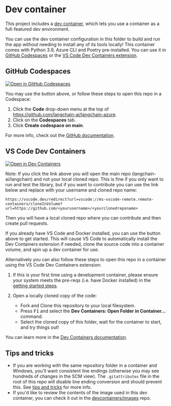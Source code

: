 # Dev container

This project includes a [dev container](https://containers.dev/), which lets you use a container as a full-featured dev environment.

You can use the dev container configuration in this folder to build and run the app without needing to install any of its tools locally! This container comes with Python 3.9, Azure CLI and Poetry pre-installed. You can use it in [GitHub Codespaces](https://github.com/features/codespaces) or the [VS Code Dev Containers extension](https://marketplace.visualstudio.com/items?itemName=ms-vscode-remote.remote-containers).

## GitHub Codespaces
[![Open in GitHub Codespaces](https://github.com/codespaces/badge.svg)](https://codespaces.new/langchain-ai/langchain-azure)

You may use the button above, or follow these steps to open this repo in a Codespace:
1. Click the **Code** drop-down menu at the top of https://github.com/langchain-ai/langchain-azure.
1. Click on the **Codespaces** tab.
1. Click **Create codespace on main**.

For more info, check out the [GitHub documentation](https://docs.github.com/en/free-pro-team@latest/github/developing-online-with-codespaces/creating-a-codespace#creating-a-codespace).

## VS Code Dev Containers
[![Open in Dev Containers](https://img.shields.io/static/v1?label=Dev%20Containers&message=Open&color=blue&logo=visualstudiocode)](https://vscode.dev/redirect?url=vscode://ms-vscode-remote.remote-containers/cloneInVolume?url=https://github.com/langchain-ai/langchain-azure)

Note: If you click the link above you will open the main repo (langchain-ai/langchain) and not your local cloned repo. This is fine if you only want to run and test the library, but if you want to contribute you can use the  link below and replace with your username and cloned repo name:
```
https://vscode.dev/redirect?url=vscode://ms-vscode-remote.remote-containers/cloneInVolume?url=https://github.com/<yourusername>/<yourclonedreponame>

```
Then you will have a local cloned repo where you can contribute and then create pull requests.

If you already have VS Code and Docker installed, you can use the button above to get started. This will cause VS Code to automatically install the Dev Containers extension if needed, clone the source code into a container volume, and spin up a dev container for use.

Alternatively you can also follow these steps to open this repo in a container using the VS Code Dev Containers extension:

1. If this is your first time using a development container, please ensure your system meets the pre-reqs (i.e. have Docker installed) in the [getting started steps](https://aka.ms/vscode-remote/containers/getting-started).

2. Open a locally cloned copy of the code:

   - Fork and Clone this repository to your local filesystem.
   - Press <kbd>F1</kbd> and select the **Dev Containers: Open Folder in Container...** command.
   - Select the cloned copy of this folder, wait for the container to start, and try things out!

You can learn more in the [Dev Containers documentation](https://code.visualstudio.com/docs/devcontainers/containers).

## Tips and tricks

* If you are working with the same repository folder in a container and Windows, you'll want consistent line endings (otherwise you may see hundreds of changes in the SCM view). The `.gitattributes` file in the root of this repo will disable line ending conversion and should prevent this. See [tips and tricks](https://code.visualstudio.com/docs/devcontainers/tips-and-tricks#_resolving-git-line-ending-issues-in-containers-resulting-in-many-modified-files) for more info.
* If you'd like to review the contents of the image used in this dev container, you can check it out in the [devcontainers/images](https://github.com/devcontainers/images/tree/main/src/python) repo.
